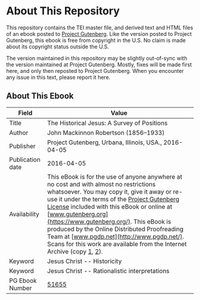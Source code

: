 # About This Repository

This repository contains the TEI master file, and derived text and HTML files of an ebook posted to [Project Gutenberg](https://www.gutenberg.org/). Like the version posted to Project Gutenberg, this ebook is free from copyright in the U.S. No claim is made about its copyright status outside the U.S.

The version maintained in this repository may be slightly out-of-sync with the version maintained at Project Gutenberg. Mostly, fixes will be made first here, and only then reposted to Project Gutenberg. When you encounter any issue in this text, please report it here.

## About This Ebook

| Field | Value |
| ----- | ----- |
| Title | The Historical Jesus: A Survey of Positions |
| Author | John Mackinnon Robertson (1856–1933) |
| Publisher | Project Gutenberg, Urbana, Illinois, USA., 2016-04-05 |
| Publication date | 2016-04-05 |
| Availability | This eBook is for the use of anyone anywhere at no cost and with almost no restrictions whatsoever. You may copy it, give it away or re-use it under the terms of the [Project Gutenberg License](https://www.gutenberg.org/license) included with this eBook or online at [www.gutenberg.org](https://www.gutenberg.org/). This eBook is produced by the Online Distributed Proofreading Team at [www.pgdp.net](http://www.pgdp.net/). Scans for this work are available from the Internet Archive (copy [1](https://archive.org/details/historicaljesuss00roberich), [2](https://archive.org/details/historicaljesuss00robe)). |
| Keyword | Jesus Christ -- Historicity |
| Keyword | Jesus Christ -- Rationalistic interpretations |
| PG Ebook Number | [51655](https://www.gutenberg.org/ebooks/51655) |
